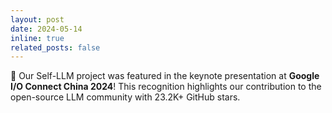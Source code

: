 ```yaml
---
layout: post
date: 2024-05-14
inline: true
related_posts: false
---
```


🎉 Our Self-LLM project was featured in the keynote presentation at **Google I/O Connect China 2024**! This recognition highlights our contribution to the open-source LLM community with 23.2K+ GitHub stars.